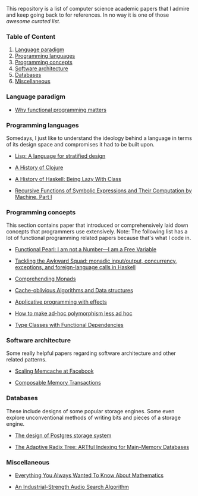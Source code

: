 This repository is a list of computer science academic papers that I admire and keep going back to for references. In no way it is one of those _awesome curated list_.

### Table of Content

1. [Language paradigm](#language-paradigm)
2. [Programming languages](#programming-languages)
3. [Programming concepts](#programming-concepts)
4. [Software architecture](#software-architecture)
5. [Databases](#Databases)
6. [Miscellaneous](#Miscellaneous)

### Language paradigm

- [Why functional programming matters](https://www.cs.kent.ac.uk/people/staff/dat/miranda/whyfp90.pdf)

### Programming languages

Somedays, I just like to understand the ideology behind a language in terms of its design space and compromises it had to be built upon.

- [Lisp: A language for stratified design](https://dspace.mit.edu/bitstream/handle/1721.1/6064/AIM-986.pdf?sequence=2&isAllowed=y)

- [A History of Clojure](https://download.clojure.org/papers/clojure-hopl-iv-final.pdf)

- [A History of Haskell: Being Lazy With Class](https://www.microsoft.com/en-us/research/wp-content/uploads/2016/07/history.pdf)

- [Recursive Functions of Symbolic Expressions and Their Computation by Machine, Part I](http://jmc.stanford.edu/articles/recursive/recursive.pdf)

### Programming concepts

This section contains paper that introduced or comprehensively laid down concepts that programmers use extensively.
Note: The following list has a lot of functional programming related papers because that's what I code in.

- [Functional Pearl: I am not a Number—I am a Free Variable](https://www.cs.ru.nl/~james/RESEARCH/haskell2004.pdf)

- [Tackling the Awkward Squad: monadic input/output, concurrency, exceptions, and foreign-language calls in Haskell](https://www.microsoft.com/en-us/research/wp-content/uploads/2016/07/mark.pdf?from=http%3A%2F%2Fresearch.microsoft.com%2Fen-us%2Fum%2Fpeople%2Fsimonpj%2Fpapers%2Fmarktoberdorf%2Fmark.pdf)

- [Comprehending Monads](https://ncatlab.org/nlab/files/WadlerMonads.pdf)

- [Cache-oblivious Algorithms and Data structures](https://erikdemaine.org/papers/BRICS2002/paper.pdf)

- [Applicative programming with effects](https://www.staff.city.ac.uk/~ross/papers/Applicative.pdf)

- [How to make ad-hoc polymorphism less ad hoc](https://www.researchgate.net/profile/Stephen-Blott/publication/2710954_How_to_Make_Ad-Hoc_Polymorphism_Less_Ad_Hoc/links/553e01f20cf2fbfe509b81f8/How-to-Make-Ad-Hoc-Polymorphism-Less-Ad-Hoc.pdf)

- [Type Classes with Functional Dependencies](https://web.cecs.pdx.edu/~mpj/pubs/fundeps-esop2000.pdf)

### Software architecture

Some really helpful papers regarding software architecture and other related patterns.

- [Scaling Memcache at Facebook](https://www.usenix.org/system/files/conference/nsdi13/nsdi13-final170_update.pdf)

- [Composable Memory Transactions](https://www.microsoft.com/en-us/research/wp-content/uploads/2005/01/2005-ppopp-composable.pdf)


### Databases

These include designs of some popular storage engines. Some even explore unconventional methods of writing bits and pieces of a storage engine.

- [The design of Postgres storage system](https://dsf.berkeley.edu/papers/ERL-M87-06.pdf)

- [The Adaptive Radix Tree: ARTful Indexing for Main-Memory Databases](https://db.in.tum.de/~leis/papers/ART.pdf)


### Miscellaneous

- [Everything You Always Wanted To Know About Mathematics](https://www.math.cmu.edu/~jmackey/151_128/bws_book.pdf)

- [An Industrial-Strength Audio Search Algorithm](https://www.ee.columbia.edu/~dpwe/papers/Wang03-shazam.pdf)
